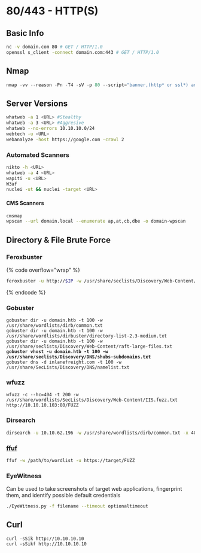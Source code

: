 # 80/443 - HTTP(S)

## Basic Info

```bash
nc -v domain.com 80 # GET / HTTP/1.0
openssl s_client -connect domain.com:443 # GET / HTTP/1.0
```

## Nmap

```python
nmap -vv --reason -Pn -T4 -sV -p 80 --script="banner,(http* or ssl*) and not (brute or broadcast or dos or external or http-slowloris* or fuzzer)" 10.10.10.10
```

## Server Versions

```bash
whatweb -a 1 <URL> #Stealthy
whatweb -a 3 <URL> #Aggresive
whatweb --no-errors 10.10.10.0/24
webtech -u <URL>
webanalyze -host https://google.com -crawl 2
```

### Automated Scanners

```bash
nikto -h <URL>
whatweb -a 4 <URL>
wapiti -u <URL>
W3af
nuclei -ut && nuclei -target <URL>
```

#### CMS Scanners

```bash
cmsmap
wpscan --url domain.local --enumerate ap,at,cb,dbe -o domain-wpscan
```

## Directory & File Brute Force

### Feroxbuster

{% code overflow="wrap" %}
```bash
feroxbuster -u http://$IP -w /usr/share/seclists/Discovery/Web-Content/raft-medium-directories.txt -t 150 -x php,jsp,html,txt,.bak,sh,py,pl,c,aspx,asp -o feroxbuster.out -C 404,403
```
{% endcode %}

### Gobuster

<pre class="language-bash"><code class="lang-bash">gobuster dir -u domain.htb -t 100 -w /usr/share/wordlists/dirb/common.txt
gobuster dir -u domain.htb -t 100 -w /usr/share/wordlists/dirbuster/directory-list-2.3-medium.txt 
gobuster dir -u domain.htb -t 100 -w /usr/share/seclists/Discovery/Web-Content/raft-large-files.txt
<strong>gobuster vhost -u domain.htb -t 100 -w /usr/share/seclists/Discovery/DNS/shubs-subdomains.txt
</strong>gobuster dns -d inlanefreight.com -t 100 -w /usr/share/SecLists/Discovery/DNS/namelist.txt
</code></pre>

### wfuzz

```
wfuzz -c --hc=404 -t 200 -w /usr/share/wordlists/SecLists/Discovery/Web-Content/IIS.fuzz.txt http://10.10.10.103:80/FUZZ
```

### Dirsearch

```bash
dirsearch -u 10.10.62.196 -w /usr/share/wordlists/dirb/common.txt -x 404 -t 100 
```

### [ffuf](https://github.com/ffuf/ffuf)

```bash
ffuf -w /path/to/wordlist -u https://target/FUZZ
```

### EyeWitness

Can be used to take screenshots of target web applications, fingerprint them, and identify possible default credentials

```bash
./EyeWitness.py -f filename --timeout optionaltimeout
```

## Curl

```
curl -sSik http://10.10.10.10
curl -sSikf http://10.10.10.10
```
